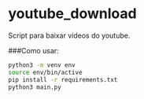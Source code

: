 # youtube_download
Script para baixar vídeos do youtube. 

###Como usar:
```sh 
python3 -m venv env
source env/bin/active
pip install -r requirements.txt
python3 main.py
```

